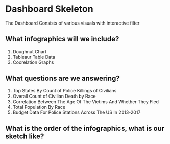 # Dashboard Skeleton 
The Dashboard Consists of various visuals with interactive filter

## What infographics will we include? 
1. Doughnut Chart
2. Tableaur Table Data 
3. Coorelation Graphs

## What questions are we answering?
1. Top States By Count of Police Killings of Civilians
2. Overall Count of Civilian Death by Race
3. Correlation Between The Age Of The Victims And Whether They Fled
4. Total Population By Race
5.  Budget Data For Police Stations Across The US In 2013-2017
 
## What is the order of the infographics, what is our sketch like? 
